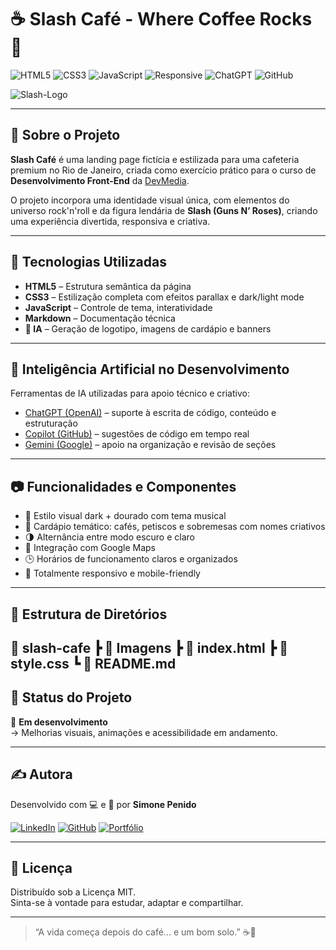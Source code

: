 # ☕ Slash Café - Where Coffee Rocks 🤘

![HTML5](https://img.shields.io/badge/HTML5-E34F26?style=for-the-badge&logo=html5&logoColor=fff)
![CSS3](https://img.shields.io/badge/CSS3-1572B6?style=for-the-badge&logo=css3&logoColor=fff)
![JavaScript](https://img.shields.io/badge/JavaScript-F7DF1E?style=for-the-badge&logo=javascript&logoColor=000)
![Responsive](https://img.shields.io/badge/Responsive-Design-%2300d084?style=for-the-badge)
![ChatGPT](https://img.shields.io/badge/Feito_com-ChatGPT-10a37f?style=for-the-badge&logo=openai&logoColor=fff)
![GitHub](https://img.shields.io/github/license/sua-conta/slash-cafe?style=for-the-badge)

![Slash-Logo](https://github.com/user-attachments/assets/59d468db-3fe4-4e55-abf5-c50c92d902b6)


---

## 🎯 Sobre o Projeto

**Slash Café** é uma landing page fictícia e estilizada para uma cafeteria premium no Rio de Janeiro, criada como exercício prático para o curso de **Desenvolvimento Front-End** da [DevMedia](https://www.devmedia.com.br/).

O projeto incorpora uma identidade visual única, com elementos do universo rock'n'roll e da figura lendária de **Slash (Guns N’ Roses)**, criando uma experiência divertida, responsiva e criativa.

---

## 🚀 Tecnologias Utilizadas

- **HTML5** – Estrutura semântica da página
- **CSS3** – Estilização completa com efeitos parallax e dark/light mode
- **JavaScript** – Controle de tema, interatividade
- **Markdown** – Documentação técnica
- **🎨 IA** – Geração de logotipo, imagens de cardápio e banners

---

## 🤖 Inteligência Artificial no Desenvolvimento

Ferramentas de IA utilizadas para apoio técnico e criativo:

- [ChatGPT (OpenAI)](https://chat.openai.com) – suporte à escrita de código, conteúdo e estruturação
- [Copilot (GitHub)](https://github.com/features/copilot) – sugestões de código em tempo real
- [Gemini (Google)](https://deepmind.google/technologies/gemini) – apoio na organização e revisão de seções

---

## 📷 Funcionalidades e Componentes

- 🎸 Estilo visual dark + dourado com tema musical
- 🧁 Cardápio temático: cafés, petiscos e sobremesas com nomes criativos
- 🌗 Alternância entre modo escuro e claro
- 📍 Integração com Google Maps
- 🕒 Horários de funcionamento claros e organizados
- 📱 Totalmente responsivo e mobile-friendly

---

## 📁 Estrutura de Diretórios

📁 slash-cafe
┣ 📁 Imagens
┣ 📄 index.html
┣ 📄 style.css
┗ 📄 README.md
---

## 📌 Status do Projeto

🚧 **Em desenvolvimento**  
→ Melhorias visuais, animações e acessibilidade em andamento.

---

## ✍️ Autora

Desenvolvido com 💻 e 🎸 por **Simone Penido**

[![LinkedIn](https://img.shields.io/badge/LinkedIn-SimonePenido-blue?logo=linkedin&style=flat-square)](https://www.linkedin.com/in/simone-penido)
[![GitHub](https://img.shields.io/badge/GitHub-SimonePenido-black?logo=github&style=flat-square)](https://github.com/SimonePenido)
[![Portfólio](https://img.shields.io/badge/Portfólio-simonepenido.github.io-9cf?style=flat-square)](https://simonepenido.github.io)

---

## 📝 Licença

Distribuído sob a Licença MIT.  
Sinta-se à vontade para estudar, adaptar e compartilhar.

---

> “A vida começa depois do café... e um bom solo.” ☕🎸
